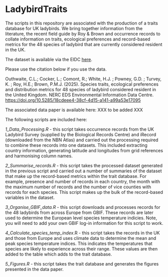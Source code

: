 # LadybirdTraits

The scripts in this repository are associated with the production of a traits database for UK ladybirds. We bring together information from the literature, the recent field guide by Roy & Brown and occurrence records to collate information on traits, ecological preferences and record-based metrics for the 48 species of ladybird that are currently considered resident in the UK.

The dataset is available via the EIDC [here](https://doi.org/10.5285/18cdeee4-38cf-4d15-a141-a99a53e17095).

Please use the citation below if you use the data. 

Outhwaite, C.L.; Cocker, L.; Comont, R.; White, H.J. ; Powney, G.D. ; Turvey, K. ; Roy, H.E.; Brown, P.M.J. (2025). Species traits, ecological preferences and distribution metrics for 48 species of ladybird considered resident in the United Kingdom. NERC EDS Environmental Information Data Centre. https://doi.org/10.5285/18cdeee4-38cf-4d15-a141-a99a53e17095


The associated data paper is available here: XXX to be added XXX


The following scripts are included here:

*1_Data_Processing.R* - this script takes occurrence records from the UK Ladybird Survey (supplied by the Biological Records Centre) and iRecord (downloaded from the NBN Atlas) and carried out the processing required to combine these records into one datasets. This included extracting country information, generating latitude and longitudes from grid references and harmonising column names. 

*2_Summarise_records.R* - this script takes the processed dataset generated in the previous script and carried out a number of summaries of the dataset that make up the record-based metrics within the trait database. For example, presence and number of records in each country, the month with the maximum number of records and the number of vice counties with records for each species. This script makes up the bulk of the record-based variables in the dataset.

*3_Organise_GBIF_data.R* - this script downloads and processes records for the 48 ladybirds from across Europe from GBIF. These records are later used to determine the European level species temperature indicies. Note, you will need to add your own GBIF log-in information for this script to work. 

*4_Calculate_species_temp_index*.R - this script takes the records in the UK and those from Europe and uses climate data to determine the mean and peak species temperature indices. This indicates the temperatures that species are likely to experience across their range. These values are then added to the table which adds to the trait database. 

*5_Figures.R* - this script takes the trait database and generates the figures presented in the data paper. 
